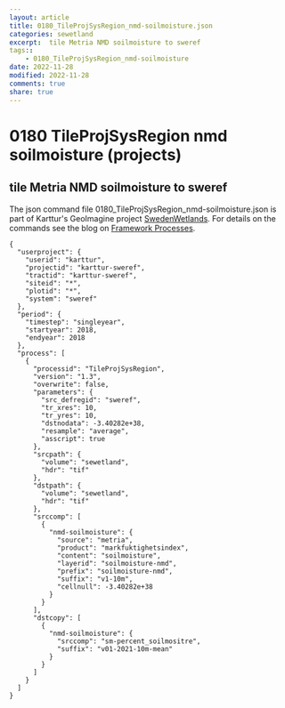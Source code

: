 ```yaml
---
layout: article
title: 0180_TileProjSysRegion_nmd-soilmoisture.json
categories: sewetland
excerpt:  tile Metria NMD soilmoisture to sweref 
tags:: 
    - 0180_TileProjSysRegion_nmd-soilmoisture
date: 2022-11-28
modified: 2022-11-28
comments: true
share: true
---
```


# 0180 TileProjSysRegion nmd soilmoisture (projects)

##  tile Metria NMD soilmoisture to sweref 

The json command file <span class='file'>0180_TileProjSysRegion_nmd-soilmoisture.json</span> is part of Karttur's GeoImagine project [<span class='project'>SwedenWetlands</span>](https://karttur.github.io/geoimagine03-proj-wetland-se/index.html). For details on the commands see the blog on [Framework Processes](https://karttur.github.io/geoimagine03-docs-procpack/).

```
{
  "userproject": {
    "userid": "karttur",
    "projectid": "karttur-sweref",
    "tractid": "karttur-sweref",
    "siteid": "*",
    "plotid": "*",
    "system": "sweref"
  },
  "period": {
    "timestep": "singleyear",
    "startyear": 2018,
    "endyear": 2018
  },
  "process": [
    {
      "processid": "TileProjSysRegion",
      "version": "1.3",
      "overwrite": false,
      "parameters": {
        "src_defregid": "sweref",
        "tr_xres": 10,
        "tr_yres": 10,
        "dstnodata": -3.40282e+38,
        "resample": "average",
        "asscript": true
      },
      "srcpath": {
        "volume": "sewetland",
        "hdr": "tif"
      },
      "dstpath": {
        "volume": "sewetland",
        "hdr": "tif"
      },
      "srccomp": [
        {
          "nmd-soilmoisture": {
            "source": "metria",
            "product": "markfuktighetsindex",
            "content": "soilmoisture",
            "layerid": "soilmoisture-nmd",
            "prefix": "soilmoisture-nmd",
            "suffix": "v1-10m",
            "cellnull": -3.40282e+38
          }
        }
      ],
      "dstcopy": [
        {
          "nmd-soilmoisture": {
            "srccomp": "sm-percent_soilmositre",
            "suffix": "v01-2021-10m-mean"
          }
        }
      ]
    }
  ]
}
```
